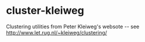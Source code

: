 # cluster-kleiweg
Clustering utilities from Peter Kleiweg's websote -- see http://www.let.rug.nl/~kleiweg/clustering/

